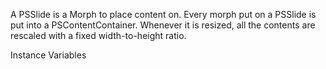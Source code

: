 A PSSlide is a Morph to place content on.
Every morph put on a PSSlide is put into a PSContentContainer.
Whenever it is resized, all the contents are rescaled with a fixed width-to-height ratio.

Instance Variables
